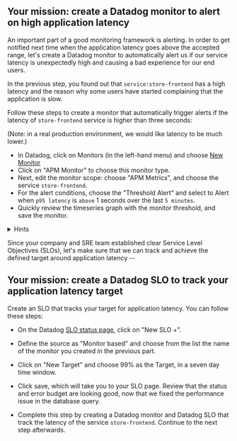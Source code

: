 ## Your mission: create a Datadog monitor to alert on high application latency

An important part of a good monitoring framework is alerting. In order to get notified next time when the application latency goes above the accepted range, let's create a Datadog monitor to automatically alert us if our service latency is unexpectedly high and causing a bad experience for our end users.

In the previous step, you found out that `service:store-frontend` has a high latency and the reason why some users have started complaining that the application is slow.

Follow these steps to create a monitor that automatically trigger alerts if the latency of `store-frontend` service is higher than three seconds:

(Note: in a real production environment, we would like latency to be much lower.)

* In Datadog, click on Monitors (in the left-hand menu) and choose [New Monitor](https://app.datadoghq.com/monitors#/create)
* Click on "APM Monitor" to choose this monitor type.
* Next, edit the monitor scope: choose "APM Metrics", and choose the service `store-frontend`.
* For the alert conditions, choose the "Threshold Alert" and select to Alert when `p95 latency` is `above` 1 seconds over the last `5 minutes`.
* Quickly review the timeseries graph with the monitor threshold, and save the monitor.

<details>
<summary>Hints</summary>
To quickly create the monitor, you can go to the [New Monitor](https://app.datadoghq.com/monitors#/create), and choose "Import Monitor from JSON".</br></br>Then, copy-paste the following JSON into Datadog:

```
{
	"name": "Service store-frontend has a high p95 latency on env:ruby-shop",
	"type": "metric alert",
	"query": "avg(last_5m):avg:trace.rack.request.duration.by.service.95p{env:ruby-shop,service:store-frontend} > 1",
	"message": "`ruby-shop` 95th percentile latency is too high.\n\n@store-frontend",
	"tags": [
		"service:store-frontend",
		"env:ruby-shop"
	],
	"options": {
		"renotify_interval": 0,
		"timeout_h": 0,
		"thresholds": {
			"critical": 3
		},
		"notify_no_data": false,
		"no_data_timeframe": 2,
		"notify_audit": false,
		"evaluation_delay": null
	}
}
```

</details>

Since your company and SRE team established clear Service Level Objectives (SLOs), let's make sure that we can track and achieve the defined target around application latency -- 

## Your mission: create a Datadog SLO to track your application latency target

Create an SLO that tracks your target for application latency. You can follow these steps:

* On the Datadog [SLO status page](https://app.datadoghq.com/slo), click on "New SLO +".
* Define the source as "Monitor based" and choose from the list the name of the monitor you created in the previous part.
* Click on "New Target" and choose 99% as the Target, in a seven day time window. 
* Click save, which will take you to your SLO page. Review that the status and error budget are looking good, now that we fixed the performance issue in the database query.


* Complete this step by creating a Datadog monitor and Datadog SLO that track the latency of the service `store-frontend`. Continue to the next step afterwards.